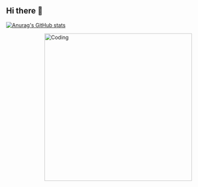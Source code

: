 ## Hi there 👋

<!--
**SenithuJkdy/SenithuJkdy** is a ✨ _special_ ✨ repository because its `README.md` (this file) appears on your GitHub profile.

Here are some ideas to get you started:

- 🔭 I’m currently working on ...
- 🌱 I’m currently learning ...
- 👯 I’m looking to collaborate on ...
- 🤔 I’m looking for help with ...
- 💬 Ask me about ...
- 📫 How to reach me: ...
- 😄 Pronouns: ...
- ⚡ Fun fact: ...
-->  
<!--
<img align="right" alt="Coding" width="" src="https://user-images.githubusercontent.com/74038190/212750996-938b257b-266c-45a7-9af7-655341c0f58b.gif"> 
-->


[![Anurag's GitHub stats](https://github-readme-stats.vercel.app/api?username=senithujkdy)](https://github.com/anuraghazra/github-readme-stats)


<img align="right" alt="Coding" width="400" src="https://repository-images.githubusercontent.com/462900780/0a10af70-6cbf-46df-9071-0ff586a3b1d6">
